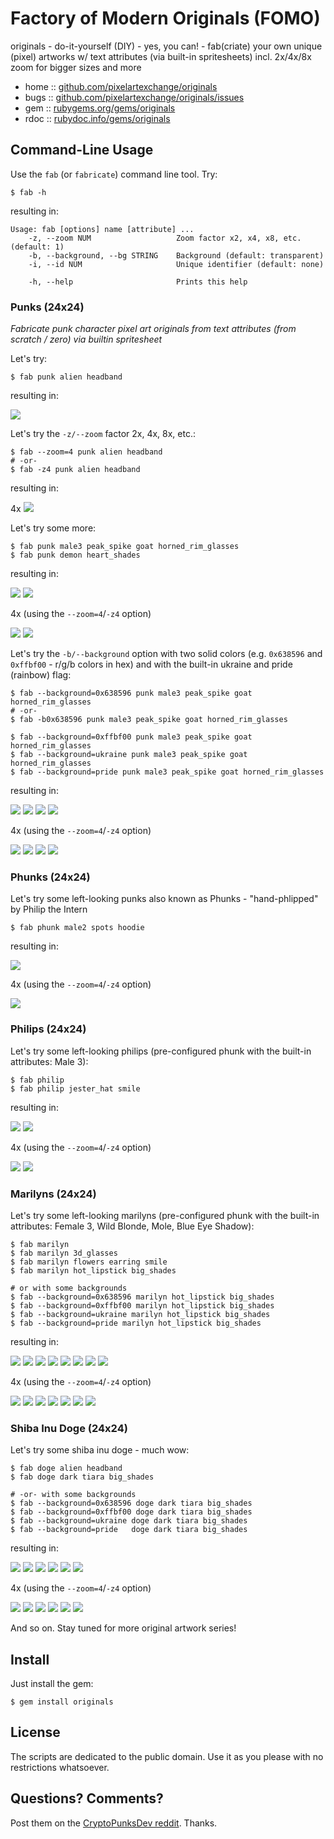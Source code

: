 #  Factory of Modern Originals (FOMO)

originals - do-it-yourself (DIY) - yes, you can! - fab(criate) your own unique (pixel) artworks w/ text attributes (via built-in spritesheets) incl. 2x/4x/8x zoom for bigger sizes and more


* home  :: [github.com/pixelartexchange/originals](https://github.com/pixelartexchange/originals)
* bugs  :: [github.com/pixelartexchange/originals/issues](https://github.com/pixelartexchange/originals/issues)
* gem   :: [rubygems.org/gems/originals](https://rubygems.org/gems/originals)
* rdoc  :: [rubydoc.info/gems/originals](http://rubydoc.info/gems/originals)




##  Command-Line Usage


Use the `fab` (or `fabricate`) command line tool. Try:

```
$ fab -h
```

resulting in:

```
Usage: fab [options] name [attribute] ...
    -z, --zoom NUM                   Zoom factor x2, x4, x8, etc. (default: 1)
    -b, --background, --bg STRING    Background (default: transparent)
    -i, --id NUM                     Unique identifier (default: none)

    -h, --help                       Prints this help
```



### Punks (24x24)

_Fabricate punk character pixel art originals from text attributes (from scratch / zero) via builtin spritesheet_


Let's try:

```
$ fab punk alien headband
```

resulting in:

![](https://github.com/pixelartexchange/originals/raw/master/i/punk0.png)

Let's try  the `-z/--zoom` factor 2x, 4x, 8x, etc.:

```
$ fab --zoom=4 punk alien headband
# -or-
$ fab -z4 punk alien headband
```

resulting in:

4x ![](https://github.com/pixelartexchange/originals/raw/master/i/punk0@4x.png)


Let's try some more:

```
$ fab punk male3 peak_spike goat horned_rim_glasses
$ fab punk demon heart_shades
```

resulting in:

![](https://github.com/pixelartexchange/originals/raw/master/i/punk1.png)
![](https://github.com/pixelartexchange/originals/raw/master/i/punk2.png)

4x  (using the `--zoom=4`/`-z4` option)

![](https://github.com/pixelartexchange/originals/raw/master/i/punk1@4x.png)
![](https://github.com/pixelartexchange/originals/raw/master/i/punk2@4x.png)



Let's try the `-b/--background` option with two solid colors
(e.g. `0x638596`  and `0xffbf00` - r/g/b colors in hex) and with the built-in ukraine and pride (rainbow) flag:


```
$ fab --background=0x638596 punk male3 peak_spike goat horned_rim_glasses
# -or-
$ fab -b0x638596 punk male3 peak_spike goat horned_rim_glasses

$ fab --background=0xffbf00 punk male3 peak_spike goat horned_rim_glasses
$ fab --background=ukraine punk male3 peak_spike goat horned_rim_glasses
$ fab --background=pride punk male3 peak_spike goat horned_rim_glasses
```

resulting in:

![](https://github.com/pixelartexchange/originals/raw/master/i/punk1.1.png)
![](https://github.com/pixelartexchange/originals/raw/master/i/punk1.2.png)
![](https://github.com/pixelartexchange/originals/raw/master/i/punk1.3.png)
![](https://github.com/pixelartexchange/originals/raw/master/i/punk1.4.png)

4x  (using the `--zoom=4`/`-z4` option)

![](https://github.com/pixelartexchange/originals/raw/master/i/punk1.1@4x.png)
![](https://github.com/pixelartexchange/originals/raw/master/i/punk1.2@4x.png)
![](https://github.com/pixelartexchange/originals/raw/master/i/punk1.3@4x.png)
![](https://github.com/pixelartexchange/originals/raw/master/i/punk1.4@4x.png)



### Phunks (24x24)

Let's try some left-looking punks also known as Phunks -  "hand-phlipped" by Philip the Intern

```
$ fab phunk male2 spots hoodie
```

resulting in:

![](https://github.com/pixelartexchange/originals/raw/master/i/phunk0.png)

4x  (using the `--zoom=4`/`-z4` option)

![](https://github.com/pixelartexchange/originals/raw/master/i/phunk0@4x.png)



### Philips (24x24)

Let's try some left-looking philips (pre-configured phunk
with the built-in attributes: Male 3):

```
$ fab philip
$ fab philip jester_hat smile
```

resulting in:

![](https://github.com/pixelartexchange/originals/raw/master/i/philip0.png)
![](https://github.com/pixelartexchange/originals/raw/master/i/philip1.png)

4x  (using the `--zoom=4`/`-z4` option)

![](https://github.com/pixelartexchange/originals/raw/master/i/philip0@4x.png)
![](https://github.com/pixelartexchange/originals/raw/master/i/philip1@4x.png)



### Marilyns (24x24)

Let's try some left-looking marilyns (pre-configured phunk
with the built-in attributes: Female 3, Wild Blonde, Mole, Blue Eye Shadow):

```
$ fab marilyn
$ fab marilyn 3d_glasses
$ fab marilyn flowers earring smile
$ fab marilyn hot_lipstick big_shades

# or with some backgrounds
$ fab --background=0x638596 marilyn hot_lipstick big_shades
$ fab --background=0xffbf00 marilyn hot_lipstick big_shades
$ fab --background=ukraine marilyn hot_lipstick big_shades
$ fab --background=pride marilyn hot_lipstick big_shades
```

resulting in:

![](https://github.com/pixelartexchange/originals/raw/master/i/marilyn0.png)
![](https://github.com/pixelartexchange/originals/raw/master/i/marilyn1.png)
![](https://github.com/pixelartexchange/originals/raw/master/i/marilyn3.png)
![](https://github.com/pixelartexchange/originals/raw/master/i/marilyn2.png)
![](https://github.com/pixelartexchange/originals/raw/master/i/marilyn2.1.png)
![](https://github.com/pixelartexchange/originals/raw/master/i/marilyn2.2.png)
![](https://github.com/pixelartexchange/originals/raw/master/i/marilyn2.3.png)
![](https://github.com/pixelartexchange/originals/raw/master/i/marilyn2.4.png)

4x  (using the `--zoom=4`/`-z4` option)

![](https://github.com/pixelartexchange/originals/raw/master/i/marilyn0@4x.png)
![](https://github.com/pixelartexchange/originals/raw/master/i/marilyn1@4x.png)
![](https://github.com/pixelartexchange/originals/raw/master/i/marilyn3@4x.png)
![](https://github.com/pixelartexchange/originals/raw/master/i/marilyn2.1@4x.png)
![](https://github.com/pixelartexchange/originals/raw/master/i/marilyn2.2@4x.png)
![](https://github.com/pixelartexchange/originals/raw/master/i/marilyn2.3@4x.png)
![](https://github.com/pixelartexchange/originals/raw/master/i/marilyn2.4@4x.png)


### Shiba Inu Doge (24x24)


Let's try some shiba inu doge - much wow:


```
$ fab doge alien headband
$ fab doge dark tiara big_shades

# -or- with some backgrounds
$ fab --background=0x638596 doge dark tiara big_shades
$ fab --background=0xffbf00 doge dark tiara big_shades
$ fab --background=ukraine doge dark tiara big_shades
$ fab --background=pride   doge dark tiara big_shades
```

resulting in:

![](https://github.com/pixelartexchange/originals/raw/master/i/doge0.png)
![](https://github.com/pixelartexchange/originals/raw/master/i/doge1.png)
![](https://github.com/pixelartexchange/originals/raw/master/i/doge1.1.png)
![](https://github.com/pixelartexchange/originals/raw/master/i/doge1.2.png)
![](https://github.com/pixelartexchange/originals/raw/master/i/doge1.3.png)
![](https://github.com/pixelartexchange/originals/raw/master/i/doge1.4.png)

4x  (using the `--zoom=4`/`-z4` option)

![](https://github.com/pixelartexchange/originals/raw/master/i/doge0@4x.png)
![](https://github.com/pixelartexchange/originals/raw/master/i/doge1@4x.png)
![](https://github.com/pixelartexchange/originals/raw/master/i/doge1.1@4x.png)
![](https://github.com/pixelartexchange/originals/raw/master/i/doge1.2@4x.png)
![](https://github.com/pixelartexchange/originals/raw/master/i/doge1.3@4x.png)
![](https://github.com/pixelartexchange/originals/raw/master/i/doge1.4@4x.png)



And so on. Stay tuned for more original artwork series!




## Install

Just install the gem:

    $ gem install originals



## License

The scripts are dedicated to the public domain.
Use it as you please with no restrictions whatsoever.


## Questions? Comments?

Post them on the [CryptoPunksDev reddit](https://old.reddit.com/r/CryptoPunksDev). Thanks.

